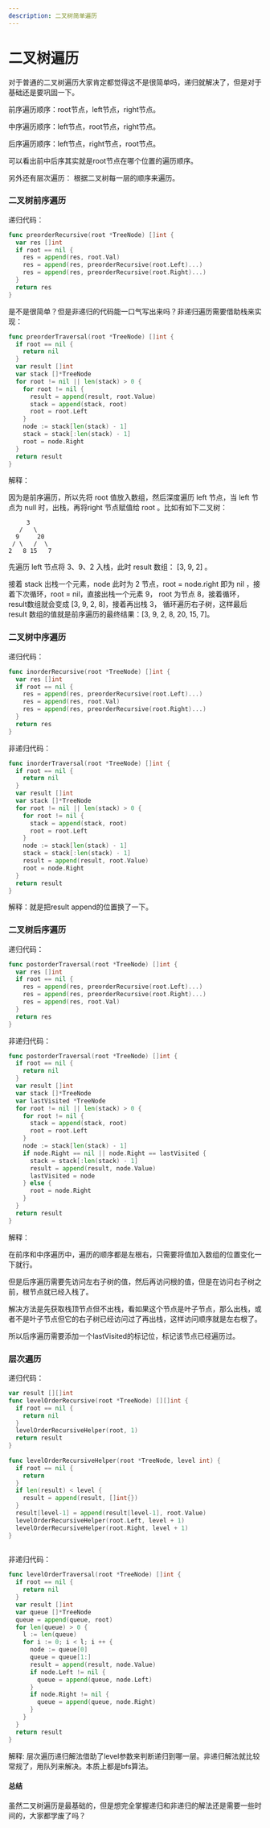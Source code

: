 ```yaml
---
description: 二叉树简单遍历
---
```


# 二叉树遍历

对于普通的二叉树遍历大家肯定都觉得这不是很简单吗，递归就解决了，但是对于基础还是要巩固一下。

前序遍历顺序：root节点，left节点，right节点。

中序遍历顺序：left节点，root节点，right节点。

后序遍历顺序：left节点，right节点，root节点。

可以看出前中后序其实就是root节点在哪个位置的遍历顺序。

另外还有层次遍历： 根据二叉树每一层的顺序来遍历。

### 二叉树前序遍历

递归代码：

```go
func preorderRecursive(root *TreeNode) []int {
  var res []int
  if root == nil {
    res = append(res, root.Val)
    res = append(res, preorderRecursive(root.Left)...)
    res = append(res, preorderRecursive(root.Right)...)
  }
  return res
}
```

是不是很简单？但是非递归的代码能一口气写出来吗？非递归遍历需要借助栈来实现：

```go
func preorderTraversal(root *TreeNode) []int {
  if root == nil {
    return nil
  }
  var result []int
  var stack []*TreeNode
  for root != nil || len(stack) > 0 {
    for root != nil {
      result = append(result, root.Value)
      stack = append(stack, root)
      root = root.Left
    }
    node := stack[len(stack) - 1]
    stack = stack[:len(stack) - 1]
    root = node.Right
  }
  return result
}
```

解释：

因为是前序遍历，所以先将 root 值放入数组，然后深度遍历 left 节点，当 left 节点为 null 时，出栈，再将right 节点赋值给 root 。比如有如下二叉树：

```
     3
   /   \
  9     20
 / \   /  \
2   8 15   7
```

先遍历 left 节点将 3、9、2 入栈，此时 result 数组： \[3, 9, 2] 。

接着 stack 出栈一个元素，node 此时为 2 节点，root = node.right 即为 nil ，接着下次循环，root = nil，直接出栈一个元素 9， root 为节点 8，接着循环，result数组就会变成 \[3, 9, 2, 8]，接着再出栈 3， 循环遍历右子树，这样最后 result 数组的值就是前序遍历的最终结果：\[3, 9, 2, 8, 20, 15, 7]。

### 二叉树中序遍历

递归代码：

```go
func inorderRecursive(root *TreeNode) []int {
  var res []int
  if root == nil {
    res = append(res, preorderRecursive(root.Left)...)
    res = append(res, root.Val)
    res = append(res, preorderRecursive(root.Right)...)
  }
  return res
}
```

非递归代码：

```go
func inorderTraversal(root *TreeNode) []int {
  if root == nil {
    return nil
  }
  var result []int
  var stack []*TreeNode
  for root != nil || len(stack) > 0 {
    for root != nil {
      stack = append(stack, root)
      root = root.Left
    }
    node := stack[len(stack) - 1]
    stack = stack[:len(stack) - 1]
    result = append(result, root.Value)
    root = node.Right
  }
  return result
}
```

解释：就是把result append的位置换了一下。

### 二叉树后序遍历

递归代码：

```go
func postorderTraversal(root *TreeNode) []int {
  var res []int
  if root == nil {
    res = append(res, preorderRecursive(root.Left)...)
    res = append(res, preorderRecursive(root.Right)...)
    res = append(res, root.Val)
  }
  return res
}
```

非递归代码：

```go
func postorderTraversal(root *TreeNode) []int {
  if root == nil {
    return nil
  }
  var result []int
  var stack []*TreeNode
  var lastVisited *TreeNode
  for root != nil || len(stack) > 0 {
    for root != nil {
      stack = append(stack, root)
      root = root.Left
    }
    node := stack[len(stack) - 1]
    if node.Right == nil || node.Right == lastVisited {
      stack = stack[:len(stack) - 1]
      result = append(result, node.Value)
      lastVisited = node
    } else {
      root = node.Right
    }
  }
  return result
}
```

解释：

在前序和中序遍历中，遍历的顺序都是左根右，只需要将值加入数组的位置变化一下就行。

但是后序遍历需要先访问左右子树的值，然后再访问根的值，但是在访问右子树之前，根节点就已经入栈了。

解决方法是先获取栈顶节点但不出栈，看如果这个节点是叶子节点，那么出栈，或者不是叶子节点但它的右子树已经访问过了再出栈，这样访问顺序就是左右根了。

所以后序遍历需要添加一个lastVisited的标记位，标记该节点已经遍历过。

### 层次遍历

递归代码：

```go
var result [][]int
func levelOrderRecursive(root *TreeNode) [][]int {
  if root == nil {
    return nil
  }
  levelOrderRecursiveHelper(root, 1)
  return result
}
​
func levelOrderRecursiveHelper(root *TreeNode, level int) {
  if root == nil {
    return
  }
  if len(result) < level {
    result = append(result, []int{})
  }
  result[level-1] = append(result[level-1], root.Value)
  levelOrderRecursiveHelper(root.Left, level + 1)
  levelOrderRecursiveHelper(root.Right, level + 1)
}
​
```

非递归代码：

```go
func levelOrderTraversal(root *TreeNode) []int {
  if root == nil {
    return nil
  }
  var result []int
  var queue []*TreeNode
  queue = append(queue, root)
  for len(queue) > 0 {
    l := len(queue)
    for i := 0; i < l; i ++ {
      node := queue[0]
      queue = queue[1:]
      result = append(result, node.Value)
      if node.Left != nil {
        queue = append(queue, node.Left)
      }
      if node.Right != nil {
        queue = append(queue, node.Right)
      }
    }
  }
  return result
}
```

解释: 层次遍历递归解法借助了level参数来判断递归到哪一层。非递归解法就比较常规了，用队列来解决。本质上都是bfs算法。

#### 总结

虽然二叉树遍历是最基础的，但是想完全掌握递归和非递归的解法还是需要一些时间的，大家都学废了吗？
